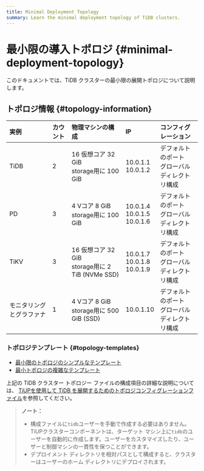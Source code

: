 ```yaml
---
title: Minimal Deployment Topology
summary: Learn the minimal deployment topology of TiDB clusters.
---
```


# 最小限の導入トポロジ {#minimal-deployment-topology}

このドキュメントでは、TiDB クラスターの最小限の展開トポロジについて説明します。

## トポロジ情報 {#topology-information}

| 実例           | カウント | 物理マシンの構成                                      | IP                                   | コンフィグレーション                  |
| :----------- | :--- | :-------------------------------------------- | :----------------------------------- | :-------------------------- |
| TiDB         | 2    | 16 仮想コア 32 GiB<br/>storage用に 100 GiB          | 10.0.1.1<br/> 10.0.1.2               | デフォルトのポート<br/>グローバルディレクトリ構成 |
| PD           | 3    | 4 Vコア 8 GiB<br/>storage用に 100 GiB             | 10.0.1.4<br/> 10.0.1.5<br/> 10.0.1.6 | デフォルトのポート<br/>グローバルディレクトリ構成 |
| TiKV         | 3    | 16 仮想コア 32 GiB<br/>storage用に 2 TiB (NVMe SSD) | 10.0.1.7<br/> 10.0.1.8<br/> 10.0.1.9 | デフォルトのポート<br/>グローバルディレクトリ構成 |
| モニタリングとグラファナ | 1    | 4 Vコア 8 GiB<br/>storage用に 500 GiB (SSD)       | 10.0.1.10                            | デフォルトのポート<br/>グローバルディレクトリ構成 |

### トポロジテンプレート {#topology-templates}

-   [最小限のトポロジのシンプルなテンプレート](https://github.com/pingcap/docs/blob/master/config-templates/simple-mini.yaml)
-   [最小トポロジの複雑なテンプレート](https://github.com/pingcap/docs/blob/master/config-templates/complex-mini.yaml)

上記の TiDB クラスター トポロジー ファイルの構成項目の詳細な説明については、 [TiUPを使用して TiDB を展開するためのトポロジコンフィグレーションファイル](/tiup/tiup-cluster-topology-reference.md)を参照してください。

> **ノート：**
>
> -   構成ファイルに`tidb`ユーザーを手動で作成する必要はありません。 TiUPクラスターコンポーネントは、ターゲット マシン上に`tidb`のユーザーを自動的に作成します。ユーザーをカスタマイズしたり、ユーザーと制御マシンの一貫性を保つことができます。
> -   デプロイメント ディレクトリを相対パスとして構成すると、クラスターはユーザーのホーム ディレクトリにデプロイされます。
